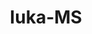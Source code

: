---
title: Iuka-MS
slug: iuka-ms
f_state:
- cms/state/mississippi.md
f_locations:
- cms/payday-loan/ameri-chek-llc-4109.md
- cms/payday-loan/ameri-chek-llc-4113.md
- cms/payday-loan/cash-cow-6987.md
- cms/payday-loan/discount-tobacco-15913.md
- cms/payday-loan/freedom-loans-18813.md
- cms/payday-loan/freedom-loans-18814.md
- cms/payday-loan/mid-south-check-express-llc-20848.md
- cms/payday-loan/money-matters-21578.md
- cms/payday-loan/pocket-money-24461.md
- cms/payday-loan/pocket-money-24462.md
- cms/payday-loan/quick-cash-inc-25064.md
- cms/payday-loan/quick-way-of-iuka-inc-25327.md
- cms/payday-loan/th-e-money-store-27594.md
- cms/payday-loan/universal-telecom-28246.md
updated-on: '2024-05-30T13:41:28.615Z'
created-on: '2024-05-30T13:41:28.615Z'
published-on: '2024-05-30T13:54:32.469Z'
f_city: Iuka
layout: '[city].html'
tags: city
---